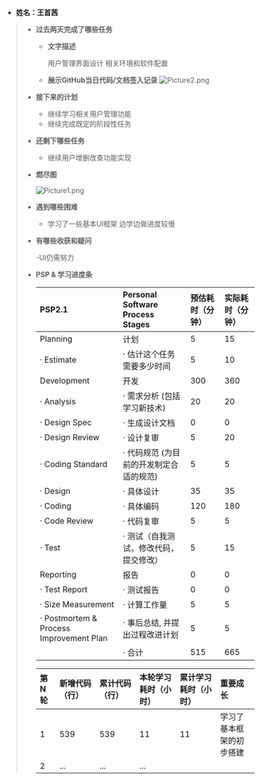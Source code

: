 - **姓名：王首茜**

> - **过去两天完成了哪些任务**
>
>   - **文字描述**
>
>     用户管理界面设计
>     相关环境和软件配置
>
>   - **展示GitHub当日代码/文档签入记录**
>   ![Picture2.png](https://s1.ax1x.com/2022/11/23/z8N6wF.png)
>
>
>
> - **接下来的计划**
>
>   - 继续学习相关用户管理功能
>   - 继续完成既定的阶段性任务
>
> - **还剩下哪些任务**
>
>   - 继续用户增删改查功能实现
>
> - **燃尽图**
>
>   ![Picture1.png](https://img-blog.csdnimg.cn/16e48992bd68413cbbb1dd251acc13a0.png#pic_center)
>
> - **遇到哪些困难**
>
>   - 学习了一些基本UI框架 边学边做进度较慢
>
> - **有哪些收获和疑问**
>
>   -UI仍需努力
>
> - **PSP & 学习进度条**
>
>   | PSP2.1                                  | Personal Software Process Stages        | 预估耗时（分钟） | 实际耗时（分钟） |
>   | :-------------------------------------- | :-------------------------------------- | :--------------- | :--------------- |
>   | Planning                                | 计划                                    | 5                | 15               |
>   | · Estimate                              | · 估计这个任务需要多少时间              | 5                | 10               |
>   | Development                             | 开发                                    | 300              | 360              |
>   | · Analysis                              | · 需求分析 (包括学习新技术)             | 20               | 20               |
>   | · Design Spec                           | · 生成设计文档                          | 0                | 0                |
>   | · Design Review                         | · 设计复审                              | 5                | 20               |
>   | · Coding Standard                       | · 代码规范 (为目前的开发制定合适的规范) | 5                | 5                |
>   | · Design                                | · 具体设计                              | 35               | 35               |
>   | · Coding                                | · 具体编码                              | 120              | 180             |
>   | · Code Review                           | · 代码复审                              | 5                | 5                |
>   | · Test                                  | · 测试（自我测试，修改代码，提交修改）  | 5                | 15               |
>   | Reporting                               | 报告                                    | 0                | 0                |
>   | · Test Report                           | · 测试报告                              | 0                | 0                |
>   | · Size Measurement                      | · 计算工作量                            | 5                | 5               |
>   | · Postmortem & Process Improvement Plan | · 事后总结, 并提出过程改进计划          | 5               | 5               |
>   |                                         | · 合计                                  | 515              | 665              |
>
>   | 第N轮 | 新增代码（行） | 累计代码（行） | 本轮学习耗时（小时） | 累计学习耗时（小时） | 重要成长         |
>   | :---- | :------------- | :------------- | :------------------- | :------------------- | :--------------- |
>   | 1     | 539            | 539            | 11                   | 11                   | 学习了基本框架的初步搭建 |
>   | 2     | ...            | ...            | ...                  |                      |                  |
